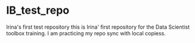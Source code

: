 # IB_test_repo
Irina's first test repository
this is Irina' first repository for the Data Scientist toolbox training.
I am practicing my repo sync with local copiess.

